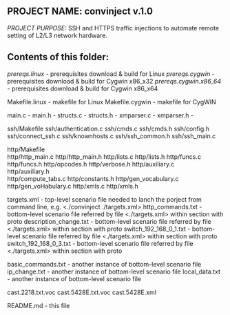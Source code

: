 ## PROJECT NAME:		convinject v.1.0

*PROJECT PURPOSE:*	SSH and HTTPS traffic injections to automate remote setting of L2/L3 network hardware.

## Contents of this folder:

*prereqs.linux* - prerequisites download & build for Linux
*prereqs.cygwin* - prerequisites download & build for Cygwin x86_x32
*prereqs.cygwin.x86_64* - prerequisites download & build for Cygwin x86_x64

Makefile.linux - makefile for Linux
Makefile.cygwin - makefile for CygWIN

main.c - 
main.h - 
structs.c - 
structs.h - 
xmparser.c - 
xmparser.h - 

ssh/Makefile
ssh/authentication.c
ssh/cmds.c
ssh/cmds.h
ssh/config.h
ssh/connect_ssh.c
ssh/knownhosts.c
ssh/ssh_common.h
ssh/ssh_main.c

http/Makefile  
http/http_main.c
http/http_main.h
http/lists.c
http/lists.h
http/funcs.c
http/funcs.h
http/opcodes.h
http/verbose.h
http/auxiliary.c             
http/auxiliary.h           
http/compute_tabs.c
http/constants.h
http/gen_vocabulary.c
http/gen_voHabulary.c
http/xmls.c
http/xmls.h

targets.xml - top-level scenario file needed to lanch the porject from command line, e.g. <./convinject ./targets.xml> 
http_commands.txt - bottom-level scenario file referred by file <./targets.xml> within section with <http> proto
description_change.txt - bottom-level scenario file referred by file <./targets.xml> within section with <ssh> proto
switch_192_168_0_1.txt - bottom-level scenario file referred by file <./targets.xml> within section with <ssh> proto
switch_192_168_0_3.txt - bottom-level scenario file referred by file <./targets.xml> within section with <ssh> proto

basic_commands.txt - another instance of bottom-level scenario file
ip_change.txt - another instance of bottom-level scenario file
local_data.txt - another instance of bottom-level scenario file

cast.2218.txt.voc
cast.5428E.txt.voc
cast.5428E.xml

README.md - this file


